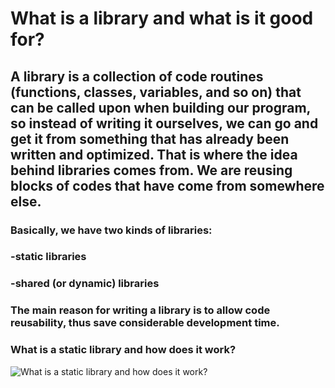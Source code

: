 # What is a library and what is it good for?

## A library is a collection of code routines (functions, classes, variables, and so on) that can be called upon when building our program, so instead of writing it ourselves, we can go and get it from something that has already been written and optimized. That is where the idea behind libraries comes from. We are reusing blocks of codes that have come from somewhere else.

### Basically, we have two kinds of libraries:

### -static libraries
### -shared (or dynamic) libraries
### The main reason for writing a library is to allow code reusability, thus save considerable development time.

### What is a static library and how does it work?
![What is a static library and how does it work?](https://res.cloudinary.com/practicaldev/image/fetch/s--m6UdcE24--/c_limit%2Cf_auto%2Cfl_progressive%2Cq_auto%2Cw_880/https://dev-to-uploads.s3.amazonaws.com/i/l38vk6qbwisj20wzcbjz.PNG)

